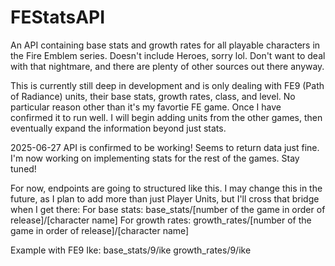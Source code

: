 # FEStatsAPI
An API containing base stats and growth rates for all playable characters in the Fire Emblem series. Doesn't include Heroes, sorry lol. Don't want to deal with that nightmare, and there are plenty of other sources out there anyway.

This is currently still deep in development and is only dealing with FE9 (Path of Radiance) units, their base stats, growth rates, class, and level. No particular reason other than it's my favortie FE game. Once I have confirmed it to run well. I will begin adding units from the other games, then eventually expand the information beyond just stats.

2025-06-27
API is confirmed to be working! Seems to return data just fine. I'm now working on implementing stats for the rest of the games. Stay tuned!

For now, endpoints are going to structured like this. I may change this in the future, as I plan to add more than just Player Units, but I'll cross that bridge when I get there:
For base stats: base_stats/[number of the game in order of release]/[character name]
For growth rates: growth_rates/[number of the game in order of release]/[character name]

Example with FE9 Ike:
base_stats/9/ike
growth_rates/9/ike
